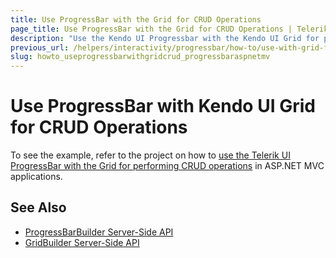 ```yaml
---
title: Use ProgressBar with the Grid for CRUD Operations
page_title: Use ProgressBar with the Grid for CRUD Operations | Telerik UI ProgressBar HtmlHelper for ASP.NET MVC
description: "Use the Kendo UI Progressbar with the Kendo UI Grid for performing CRUD operations in ASP.NET MVC applications."
previous_url: /helpers/interactivity/progressbar/how-to/use-with-grid-for-crud-operations
slug: howto_useprogressbarwithgridcrud_progressbaraspnetmv
---
```


# Use ProgressBar with Kendo UI Grid for CRUD Operations

To see the example, refer to the project on how to [use the Telerik UI ProgressBar with the Grid for performing CRUD operations](https://github.com/telerik/ui-for-aspnet-mvc-examples/tree/master/grid/GridProgressBarForCRUDOperations) in ASP.NET MVC applications.

## See Also

* [ProgressBarBuilder Server-Side API](http://docs.telerik.com/aspnet-mvc/api/Kendo.Mvc.UI.Fluent/ProgressBarBuilder)
* [GridBuilder Server-Side API](http://docs.telerik.com/aspnet-mvc/api/Kendo.Mvc.UI.Fluent/AutoCompleteBuilder)
